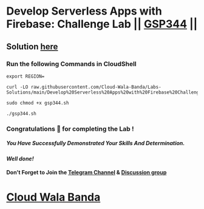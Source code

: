 # Develop Serverless Apps with Firebase: Challenge Lab || [GSP344](https://www.cloudskillsboost.google/focuses/14677?parent=catalog) ||

## Solution [here](https://youtu.be/h_qDV3M1RVI)

### Run the following Commands in CloudShell
```
export REGION=
```
```
curl -LO raw.githubusercontent.com/Cloud-Wala-Banda/Labs-Solutions/main/Develop%20Serverless%20Apps%20with%20Firebase%20Challenge%20Lab/gsp344.sh

sudo chmod +x gsp344.sh

./gsp344.sh
```

### Congratulations 🎉 for completing the Lab !

##### *You Have Successfully Demonstrated Your Skills And Determination.*

#### *Well done!*

#### Don't Forget to Join the [Telegram Channel](https://t.me/cloudwalabanda) & [Discussion group](https://t.me/cloudwalabandachats)

# [Cloud Wala Banda](https://www.youtube.com/@cloudwalabanda)
